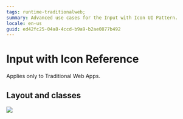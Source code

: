 ```yaml
---
tags: runtime-traditionalweb;
summary: Advanced use cases for the Input with Icon UI Pattern.
locale: en-us
guid: ed42fc25-04a8-4ccd-b9a9-b2ae0877b492
---
```


# Input with Icon Reference

<div class="info" markdown="1">

Applies only to Traditional Web Apps.

</div>

## Layout and classes

![](<images/inputwithicon-2-diag.png>)
